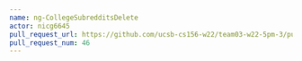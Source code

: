 ```yaml
---
name: ng-CollegeSubredditsDelete
actor: nicg6645
pull_request_url: https://github.com/ucsb-cs156-w22/team03-w22-5pm-3/pull/46
pull_request_num: 46
---
```

